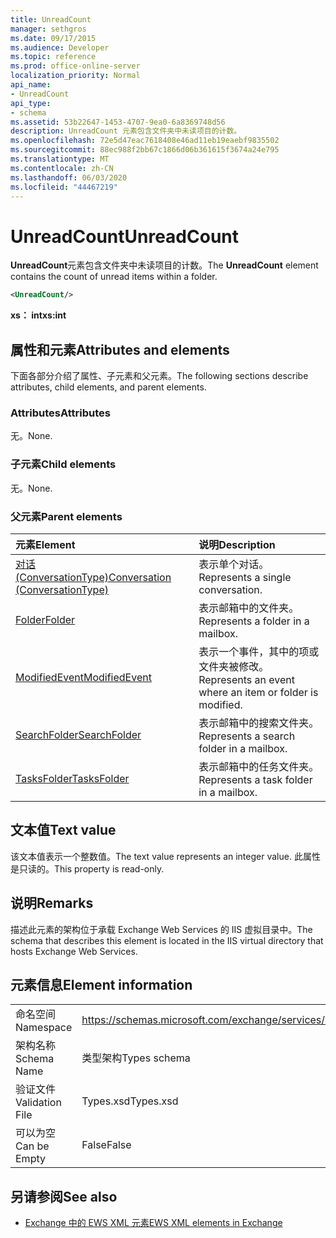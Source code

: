 ```yaml
---
title: UnreadCount
manager: sethgros
ms.date: 09/17/2015
ms.audience: Developer
ms.topic: reference
ms.prod: office-online-server
localization_priority: Normal
api_name:
- UnreadCount
api_type:
- schema
ms.assetid: 53b22647-1453-4707-9ea0-6a8369748d56
description: UnreadCount 元素包含文件夹中未读项目的计数。
ms.openlocfilehash: 72e5d47eac7618408e46ad11eb19eaebf9835502
ms.sourcegitcommit: 88ec988f2bb67c1866d06b361615f3674a24e795
ms.translationtype: MT
ms.contentlocale: zh-CN
ms.lasthandoff: 06/03/2020
ms.locfileid: "44467219"
---
```

# <a name="unreadcount"></a><span data-ttu-id="43358-103">UnreadCount</span><span class="sxs-lookup"><span data-stu-id="43358-103">UnreadCount</span></span>

<span data-ttu-id="43358-104">**UnreadCount**元素包含文件夹中未读项目的计数。</span><span class="sxs-lookup"><span data-stu-id="43358-104">The **UnreadCount** element contains the count of unread items within a folder.</span></span> 
  
```XML
<UnreadCount/>
```

 <span data-ttu-id="43358-105">**xs： int**</span><span class="sxs-lookup"><span data-stu-id="43358-105">**xs:int**</span></span>
## <a name="attributes-and-elements"></a><span data-ttu-id="43358-106">属性和元素</span><span class="sxs-lookup"><span data-stu-id="43358-106">Attributes and elements</span></span>

<span data-ttu-id="43358-107">下面各部分介绍了属性、子元素和父元素。</span><span class="sxs-lookup"><span data-stu-id="43358-107">The following sections describe attributes, child elements, and parent elements.</span></span>
  
### <a name="attributes"></a><span data-ttu-id="43358-108">Attributes</span><span class="sxs-lookup"><span data-stu-id="43358-108">Attributes</span></span>

<span data-ttu-id="43358-109">无。</span><span class="sxs-lookup"><span data-stu-id="43358-109">None.</span></span>
  
### <a name="child-elements"></a><span data-ttu-id="43358-110">子元素</span><span class="sxs-lookup"><span data-stu-id="43358-110">Child elements</span></span>

<span data-ttu-id="43358-111">无。</span><span class="sxs-lookup"><span data-stu-id="43358-111">None.</span></span>
  
### <a name="parent-elements"></a><span data-ttu-id="43358-112">父元素</span><span class="sxs-lookup"><span data-stu-id="43358-112">Parent elements</span></span>

|<span data-ttu-id="43358-113">**元素**</span><span class="sxs-lookup"><span data-stu-id="43358-113">**Element**</span></span>|<span data-ttu-id="43358-114">**说明**</span><span class="sxs-lookup"><span data-stu-id="43358-114">**Description**</span></span>|
|:-----|:-----|
|[<span data-ttu-id="43358-115">对话 (ConversationType)</span><span class="sxs-lookup"><span data-stu-id="43358-115">Conversation (ConversationType)</span></span>](conversation-conversationtype.md) <br/> |<span data-ttu-id="43358-116">表示单个对话。</span><span class="sxs-lookup"><span data-stu-id="43358-116">Represents a single conversation.</span></span>  <br/> |
|[<span data-ttu-id="43358-117">Folder</span><span class="sxs-lookup"><span data-stu-id="43358-117">Folder</span></span>](folder.md) <br/> |<span data-ttu-id="43358-118">表示邮箱中的文件夹。</span><span class="sxs-lookup"><span data-stu-id="43358-118">Represents a folder in a mailbox.</span></span>  <br/> |
|[<span data-ttu-id="43358-119">ModifiedEvent</span><span class="sxs-lookup"><span data-stu-id="43358-119">ModifiedEvent</span></span>](modifiedevent.md) <br/> |<span data-ttu-id="43358-120">表示一个事件，其中的项或文件夹被修改。</span><span class="sxs-lookup"><span data-stu-id="43358-120">Represents an event where an item or folder is modified.</span></span>  <br/> |
|[<span data-ttu-id="43358-121">SearchFolder</span><span class="sxs-lookup"><span data-stu-id="43358-121">SearchFolder</span></span>](searchfolder.md) <br/> |<span data-ttu-id="43358-122">表示邮箱中的搜索文件夹。</span><span class="sxs-lookup"><span data-stu-id="43358-122">Represents a search folder in a mailbox.</span></span>  <br/> |
|[<span data-ttu-id="43358-123">TasksFolder</span><span class="sxs-lookup"><span data-stu-id="43358-123">TasksFolder</span></span>](tasksfolder.md) <br/> |<span data-ttu-id="43358-124">表示邮箱中的任务文件夹。</span><span class="sxs-lookup"><span data-stu-id="43358-124">Represents a task folder in a mailbox.</span></span>  <br/> |
   
## <a name="text-value"></a><span data-ttu-id="43358-125">文本值</span><span class="sxs-lookup"><span data-stu-id="43358-125">Text value</span></span>

<span data-ttu-id="43358-126">该文本值表示一个整数值。</span><span class="sxs-lookup"><span data-stu-id="43358-126">The text value represents an integer value.</span></span> <span data-ttu-id="43358-127">此属性是只读的。</span><span class="sxs-lookup"><span data-stu-id="43358-127">This property is read-only.</span></span>
  
## <a name="remarks"></a><span data-ttu-id="43358-128">说明</span><span class="sxs-lookup"><span data-stu-id="43358-128">Remarks</span></span>

<span data-ttu-id="43358-129">描述此元素的架构位于承载 Exchange Web Services 的 IIS 虚拟目录中。</span><span class="sxs-lookup"><span data-stu-id="43358-129">The schema that describes this element is located in the IIS virtual directory that hosts Exchange Web Services.</span></span>
  
## <a name="element-information"></a><span data-ttu-id="43358-130">元素信息</span><span class="sxs-lookup"><span data-stu-id="43358-130">Element information</span></span>

|||
|:-----|:-----|
|<span data-ttu-id="43358-131">命名空间</span><span class="sxs-lookup"><span data-stu-id="43358-131">Namespace</span></span>  <br/> |https://schemas.microsoft.com/exchange/services/2006/types  <br/> |
|<span data-ttu-id="43358-132">架构名称</span><span class="sxs-lookup"><span data-stu-id="43358-132">Schema Name</span></span>  <br/> |<span data-ttu-id="43358-133">类型架构</span><span class="sxs-lookup"><span data-stu-id="43358-133">Types schema</span></span>  <br/> |
|<span data-ttu-id="43358-134">验证文件</span><span class="sxs-lookup"><span data-stu-id="43358-134">Validation File</span></span>  <br/> |<span data-ttu-id="43358-135">Types.xsd</span><span class="sxs-lookup"><span data-stu-id="43358-135">Types.xsd</span></span>  <br/> |
|<span data-ttu-id="43358-136">可以为空</span><span class="sxs-lookup"><span data-stu-id="43358-136">Can be Empty</span></span>  <br/> |<span data-ttu-id="43358-137">False</span><span class="sxs-lookup"><span data-stu-id="43358-137">False</span></span>  <br/> |
   
## <a name="see-also"></a><span data-ttu-id="43358-138">另请参阅</span><span class="sxs-lookup"><span data-stu-id="43358-138">See also</span></span>



- [<span data-ttu-id="43358-139">Exchange 中的 EWS XML 元素</span><span class="sxs-lookup"><span data-stu-id="43358-139">EWS XML elements in Exchange</span></span>](ews-xml-elements-in-exchange.md)

